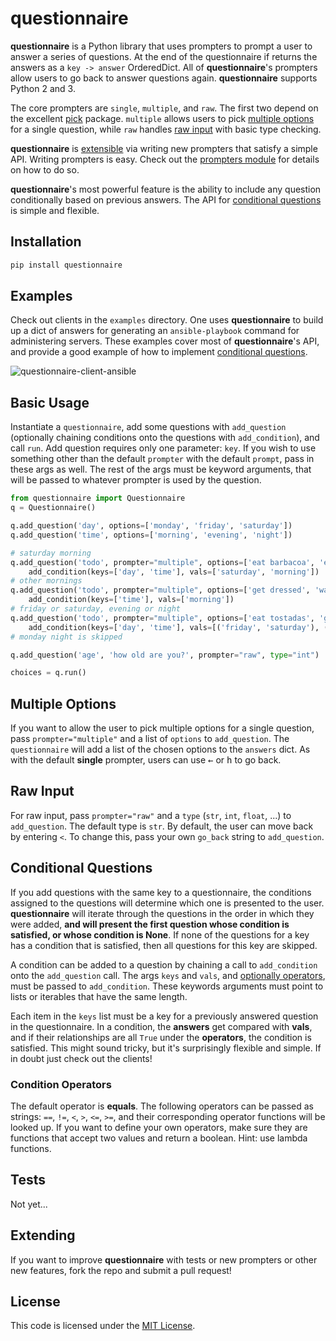 # questionnaire

__questionnaire__ is a Python library that uses prompters to prompt a user to answer a series of questions. At the end of the questionnaire if returns the answers as a `key -> answer` OrderedDict. All of __questionnaire__'s prompters allow users to go back to answer questions again. __questionnaire__ supports Python 2 and 3.

The core prompters are `single`, `multiple`, and `raw`. The first two depend on the excellent [pick](https://github.com/wong2/pick) package. `multiple` allows users to pick [multiple options](#multiple-options) for a single question, while `raw` handles [raw input](#raw-input) with basic type checking.

__questionnaire__ is [extensible](#extending) via writing new prompters that satisfy a simple API. Writing prompters is easy. Check out the [prompters module](questionnaire/prompters.py) for details on how to do so.

__questionnaire__'s most powerful feature is the ability to include any question conditionally based on previous answers. The API for [conditional questions](#conditional-questions) is simple and flexible.

## Installation
```sh
pip install questionnaire
```

## Examples
Check out clients in the `examples` directory. One uses __questionnaire__ to build up a dict of answers for generating an `ansible-playbook` command for administering servers. These examples cover most of __questionnaire__'s API, and provide a good example of how to implement [conditional questions](#conditional-questions).

![questionnaire-client-ansible](https://raw.githubusercontent.com/kylebebak/questionnaire/master/examples/client.gif)

## Basic Usage
Instantiate a `questionnaire`, add some questions with `add_question` (optionally chaining conditions onto the questions with `add_condition`), and call `run`. Add question requires only one parameter: `key`. If you wish to use something other than the default `prompter` with the default `prompt`, pass in these args as well. The rest of the args must be keyword arguments, that will be passed to whatever prompter is used by the question.

~~~py
from questionnaire import Questionnaire
q = Questionnaire()

q.add_question('day', options=['monday', 'friday', 'saturday'])
q.add_question('time', options=['morning', 'evening', 'night'])

# saturday morning
q.add_question('todo', prompter="multiple", options=['eat barbacoa', 'eat pozole']).\
    add_condition(keys=['day', 'time'], vals=['saturday', 'morning'])
# other mornings
q.add_question('todo', prompter="multiple", options=['get dressed', 'walk the dog', 'go to work']).\
    add_condition(keys=['time'], vals=['morning'])
# friday or saturday, evening or night
q.add_question('todo', prompter="multiple", options=['eat tostadas', 'go to the cantina']).\
    add_condition(keys=['day', 'time'], vals=[('friday', 'saturday'), ('evening', 'night')], operators=[lambda x, y: x in y]*2)
# monday night is skipped

q.add_question('age', 'how old are you?', prompter="raw", type="int")

choices = q.run()
~~~

## Multiple Options
If you want to allow the user to pick multiple options for a single question, pass `prompter="multiple"` and a list of `options` to `add_question`. The `questionnaire` will add a list of the chosen options to the `answers` dict. As with the default __single__ prompter, users can use <kbd>&larr;</kbd> or <kbd>h</kbd> to go back.

## Raw Input
For raw input, pass `prompter="raw"` and a `type` (`str`, `int`, `float`, ...) to `add_question`. The default type is `str`. By default, the user can move back by entering `<`. To change this, pass your own `go_back` string to `add_question`.

## Conditional Questions
If you add questions with the same key to a questionnaire, the conditions assigned to the questions will determine which one is presented to the user. __questionnaire__ will iterate through the questions in the order in which they were added, __and will present the first question whose condition is satisfied, or whose condition is None__. If none of the questions for a key has a condition that is satisfied, then all questions for this key are skipped.

A condition can be added to a question by chaining a call to `add_condition` onto the `add_question` call. The args `keys` and `vals`, and [optionally operators](#condition-operators), must be passed to `add_condition`. These keywords arguments must point to lists or iterables that have the same length.

Each item in the `keys` list must be a key for a previously answered question in the questionnaire. In a condition, the __answers__ get compared with __vals__, and if their relationships are all `True` under the __operators__, the condition is satisfied. This might sound tricky, but it's surprisingly flexible and simple. If in doubt just check out the clients!

### Condition Operators
The default operator is __equals__. The following operators can be passed as strings: `==`, `!=`, `<`, `>`, `<=`, `>=`, and their corresponding operator functions will be looked up. If you want to define your own operators, make sure they are functions that accept two values and return a boolean. Hint: use lambda functions.

## Tests
Not yet...

## Extending
If you want to improve __questionnaire__ with tests or new prompters or other new features, fork the repo and submit a pull request!

## License
This code is licensed under the [MIT License](https://opensource.org/licenses/MIT).
